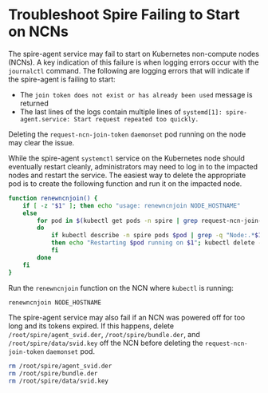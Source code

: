 # Troubleshoot Spire Failing to Start on NCNs

The spire-agent service may fail to start on Kubernetes non-compute nodes
\(NCNs\). A key indication of this failure is when logging errors occur with
the `journalctl` command. The following are logging errors that will indicate
if the spire-agent is failing to start:

- The `join token does not exist or has already been used` message is returned
- The last lines of the logs contain multiple lines of `systemd[1]:
  spire-agent.service: Start request repeated too quickly.`

Deleting the `request-ncn-join-token` `daemonset` pod running on the node may clear the issue.

While the spire-agent `systemctl` service on the Kubernetes node should
eventually restart cleanly, administrators may need to log in to the impacted
nodes and restart the service. The easiest way to delete the appropriate pod is
to create the following function and run it on the impacted node.

```bash
function renewncnjoin() {
    if [ -z "$1" ]; then echo "usage: renewncnjoin NODE_HOSTNAME"
    else
        for pod in $(kubectl get pods -n spire | grep request-ncn-join-token | awk '{print $1}');
        do
            if kubectl describe -n spire pods $pod | grep -q "Node:.*$1";
            then echo "Restarting $pod running on $1"; kubectl delete -n spire pod "$pod";
            fi
        done
    fi
}
```

Run the `renewncnjoin` function on the NCN where `kubectl` is running:

```bash
renewncnjoin NODE_HOSTNAME
```

The spire-agent service may also fail if an NCN was powered off for too long
and its tokens expired. If this happens, delete `/root/spire/agent_svid.der`,
`/root/spire/bundle.der`, and `/root/spire/data/svid.key` off the NCN before
deleting the `request-ncn-join-token` `daemonset` pod.

```bash
rm /root/spire/agent_svid.der
rm /root/spire/bundle.der
rm /root/spire/data/svid.key
```
